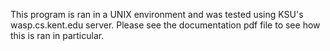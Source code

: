 This program is ran in a UNIX environment and was tested using KSU's wasp.cs.kent.edu server.
Please see the documentation pdf file to see how this is ran in particular.